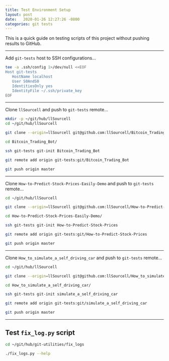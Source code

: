 ```yaml
---
title: Test Environment Setup
layout: post
date:   2020-01-26 12:27:26 -0800
categories: git tests
---
```




This is a quick guide on testing scripts of this project without pushing results to GitHub.

___


Add `git-tests` host to SSH configurations...


```Bash
tee -a .ssh/config 1>/dev/null <<EOF
Host git-tests
   HostName localhost
   User S0AndS0
   IdentitiesOnly yes
   IdentityFile ~/.ssh/private_key
EOF
```

------


Clone `llSourcell` and push to `git-tests` remote...


```Bash
mkdir -p ~/git/hub/llSourcell
cd ~/git/hub/llSourcell

git clone --origin=llSourcell git@github.com:llSourcell/Bitcoin_Trading_Bot.git

cd Bitcoin_Trading_Bot/

ssh git-tests git-init Bitcoin_Trading_Bot

git remote add origin git-tests:git/Bitcoin_Trading_Bot

git push origin master

```

------


Clone `How-to-Predict-Stock-Prices-Easily-Demo` and push to `git-tests` remote...


```Bash
cd ~/git/hub/llSourcell

git clone --origin=llSourcell git@github.com:llSourcell/How-to-Predict-Stock-Prices-Easily-Demo.git

cd How-to-Predict-Stock-Prices-Easily-Demo/

ssh git-tests git-init How-to-Predict-Stock-Prices

git remote add origin git-tests:git/How-to-Predict-Stock-Prices

git push origin master
```

------


Clone `How_to_simulate_a_self_driving_car` and push to `git-tests` remote...


```Bash
cd ~/git/hub/llSourcell

git clone --origin=llSourcell git@github.com:llSourcell/How_to_simulate_a_self_driving_car.git

cd How_to_simulate_a_self_driving_car/

ssh git-tests git-init simulate_a_self_driving_car

git remote add origin git-tests:git/simulate_a_self_driving_car

git push origin master
```


------


## Test `fix_log.py` script


```Bash
cd ~/git/hub/git-utilities/fix_logs

./fix_logs.py --help
```
